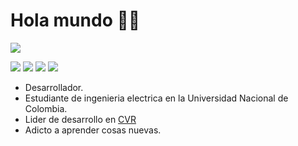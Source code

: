 # Hola mundo 👋😉
<img src="https://i.imgur.com/4DTLG5s.png" />
<p dir="auto">
<img src="https://img.shields.io/badge/C%2B%2B-00599C?style=for-the-badge&logo=c%2B%2B&logoColor=white" />
<img src="https://img.shields.io/badge/JavaScript-323330?style=for-the-badge&logo=javascript&logoColor=F7DF1E" />
<img src="https://img.shields.io/badge/Lua-2C2D72?style=for-the-badge&logo=lua&logoColor=white" />
<img src="https://img.shields.io/badge/C%23-239120?style=for-the-badge&logo=c-sharp&logoColor=white" />
</p>
<ul type=”A”>
  <li>Desarrollador.</li>
  <li>Estudiante de ingenieria electrica en la Universidad Nacional de Colombia.</li>
  <li>Lider de desarrollo en <a href="http://colombianvirtualreality.com">CVR</a></li>
  <li>Adicto a aprender cosas nuevas.</li>
</ul>


